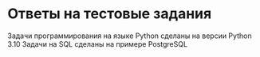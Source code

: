 # Ответы на тестовые задания

Задачи программирования на языке Python сделаны на версии Python 3.10
Задачи на SQL сделаны на примере PostgreSQL